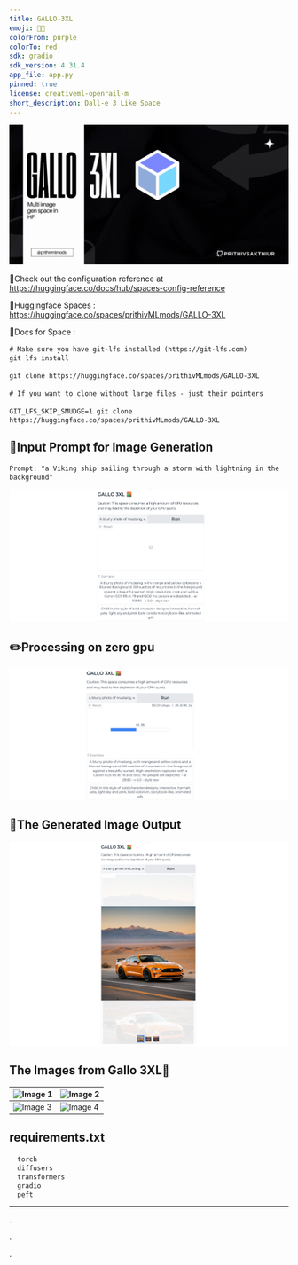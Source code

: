 ```yaml
---
title: GALLO-3XL
emoji: 🍪🌌
colorFrom: purple
colorTo: red
sdk: gradio
sdk_version: 4.31.4
app_file: app.py
pinned: true
license: creativeml-openrail-m
short_description: Dall-e 3 Like Space
---
```


![alt text](assets/ww.gif)

🚀Check out the configuration reference at https://huggingface.co/docs/hub/spaces-config-reference

🚀Huggingface Spaces : https://huggingface.co/spaces/prithivMLmods/GALLO-3XL

🚀Docs for Space : 
    
    # Make sure you have git-lfs installed (https://git-lfs.com)
    git lfs install
    
    git clone https://huggingface.co/spaces/prithivMLmods/GALLO-3XL
    
    # If you want to clone without large files - just their pointers
    
    GIT_LFS_SKIP_SMUDGE=1 git clone https://huggingface.co/spaces/prithivMLmods/GALLO-3XL


## 🔮Input Prompt for Image Generation

    Prompt: "a Viking ship sailing through a storm with lightning in the background"

![alt text](assets/s1.png)

## ✏️Processing on zero gpu

![alt text](assets/s2.png)

## 🌌The Generated Image Output

![alt text](assets/s3.png)

## The Images from Gallo 3XL🍪

| ![Image 1](assets/d3.png) | ![Image 2](assets/2.png) |
|---------------------------|--------------------------|
| ![Image 3](assets/3.png) | ![Image 4](assets/4.png) |


## requirements.txt 

      torch
      diffusers
      transformers
      gradio
      peft
-----------------------------------------------------------------
.

.

.


